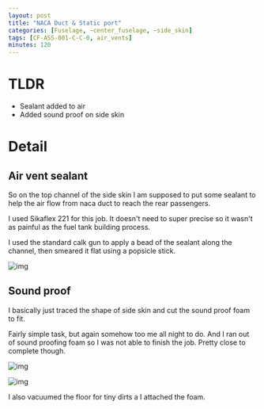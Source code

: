 ```yaml
---
layout: post
title: "NACA Duct & Static port"
categories: [Fuselage, ~center_fuselage, ~side_skin]
tags: [CF-ASS-001-C-C-0, air_vents]
minutes: 120
---
```


# TLDR

- Sealant added to air
- Added sound proof on side skin

# Detail

## Air vent sealant

So on the top channel of the side skin I am supposed to put some sealant to help the air flow from naca duct to reach the rear passengers.

I used Sikaflex 221 for this job. It doesn't need to super precise so it wasn't as painful as the fuel tank building process.

I used the standard calk gun to apply a bead of the sealant along the channel, then smeared it flat using a popsicle stick.

![img](https://lh3.googleusercontent.com/pw/AP1GczO6AWuf6ZQ9AqH3sIOKP228XzzSvk2slNf2LWG4qJf3xEZcC8UZLaTHdb6RENBWmK7yawhLITGSwZMfhuXpqinSAjkRXrECphnLGHpOghxBDxuNpXDSCWLJvc0cYqpO4pVvZZTKOTbMKd7QXmyXGv-9OQ=w2274-h1712-s-no-gm?authuser=0)

## Sound proof

I basically just traced the shape of side skin and cut the sound proof foam to fit.

Fairly simple task, but again somehow too me all night to do. And I ran out of sound proofing foam so I was not able to finish the job. Pretty close to complete though.

![img](https://lh3.googleusercontent.com/pw/AP1GczPAMgHrJf93Yw002h8LKnU9V-uziSrWtlqbJqrvCZSVIT1JifOCQ9rvOVfxU3eO2ebrpm63bxJS_OkdQsoYLcdJLXtNOEXjEHQNndoXwxA8dXcdfd3peT5uM8G2PetGE4bB3u2ce57WvHErmMJsYuiCZA=w1290-h1712-s-no-gm?authuser=0)

![img](https://lh3.googleusercontent.com/pw/AP1GczNxZxTknFoXgmeJYTbNat9CnD9fZ8hFYzh_MTSr2pZLp4VIXzqHYAWwfj7ZIVrph3HGLbe0DFWuMKYWurQVOwxuzeQmD-opTzrvK6QmhWy32MPOCDk60S2DY9tC-MvHtiOmokT2UFQi74m0ViOH4ksE4Q=w2274-h1712-s-no-gm?authuser=0)

I also vacuumed the floor for tiny dirts a I attached the foam.
